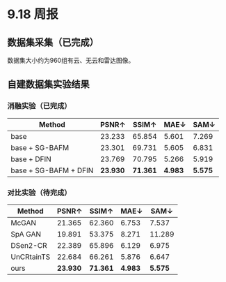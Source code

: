 # 9.18 周报
## 数据集采集（已完成）  
数据集大小约为960组有云、无云和雷达图像。  

## 自建数据集实验结果  
### 消融实验（已完成）
Method | PSNR↑ | SSIM↑  | MAE↓ | SAM↓ | 
--- | --- | --- | --- | ---
base | 23.233 | 65.854 | 5.601 | 7.269
base + SG-BAFM | 23.301 | 69.731 | 5.605 | 6.831
base + DFIN | 23.769 | 70.795 | 5.266 | 5.919
base + SG-BAFM + DFIN | **23.930** | **71.361** | **4.983** | **5.575**

### 对比实验（待完成）
Method | PSNR↑ | SSIM↑  | MAE↓ | SAM↓ | 
--- | --- | --- | --- | ---
McGAN | 21.365 | 62.360 | 6.753 | 7.537
SpA GAN | 19.891 | 53.375 | 8.271 | 11.289
DSen2-CR | 22.389 | 65.896 | 6.129 | 6.975
UnCRtainTS | 22.684 | 66.261 | 5.876 | 6.647
ours | **23.930** | **71.361** | **4.983** | **5.575**
